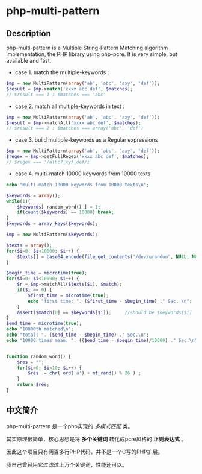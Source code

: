 php-multi-pattern
=================


## Description ##

php-multi-pattern is a Multiple String-Pattern Matching algorithm implementation, the PHP library using php-pcre. It is very simple, but available and fast.

- case 1. match the multiple-keywords :
```php
$mp = new MultiPattern(array('ab', 'abc', 'axy', 'def'));
$result = $mp->match('xxxx abc def', $matches);     
// $result === 1 ; $matches === 'abc'
```

- case 2. match all multiple-keywords in text :
```php
$mp = new MultiPattern(array('ab', 'abc', 'axy', 'def'));
$result = $mp->matchAll('xxxx abc def', $matches);     
// $result === 2 ; $matches === array('abc', 'def')
```
 
- case 3. build multiple-keywords as a Regular expressions
```php
$mp = new MultiPattern(array('ab', 'abc', 'axy', 'def'));
$regex = $mp->getFullRegex('xxxx abc def', $matches);     
// $regex === '/a(bc?|xy)|def/i'
```

- case 4. multi-match 10000 keywords from 10000 texts
```php
echo "multi-match 10000 keywords from 10000 texts\n";

$keywords = array();
while(1){
	$keywords[ random_word() ] = 1;
	if(count($keywords) == 10000) break;
}
$keywords = array_keys($keywords);

$mp = new MultiPattern($keywords);

$texts = array();
for($i=0; $i<10000; $i++) {
	$texts[] = base64_encode(file_get_contents('/dev/urandom', NULL, NULL, 0, 1024)) . " " . $keywords[$i];
}

$begin_time = microtime(true);
for($i=0; $i<10000; $i++) {
	$r = $mp->matchAll($texts[$i], $match);
	if($i == 0) {
		$first_time = microtime(true);
		echo "first time: ". ($first_time - $begin_time) ." Sec. \n";
	}
	assert($match[0] == $keywords[$i]); 	//should be $keywords[$i]
}
$end_time = microtime(true);
echo "10000th matched\n";
echo "total: ". ($end_time - $begin_time) ." Sec.\n";
echo "10000 times mean: ". (($end_time - $begin_time)/10000) ." Sec.\n";


function random_word() {
	$res = "";
	for($i=0; $i<10; $i++) {
		$res .= chr( ord('a') + mt_rand() % 26 ) ;
	}
	return $res;
}
```

## 中文简介 ##

php-multi-pattern 是一个php实现的 *多模式匹配* 类。

其实原理很简单，核心思想是将 **多个关键词** 转化成pcre风格的 **正则表达式** 。

因此这个项目只有两百多行PHP代码，并不是一个C写的PHP扩展。

我自己曾经用它过滤过上万个关键词，性能还可以。
